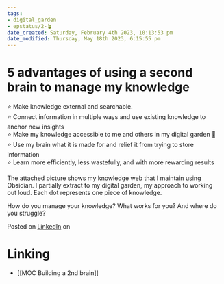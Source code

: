 ```yaml
---
tags: 
- digital_garden
- epstatus/2-🪴
date_created: Saturday, February 4th 2023, 10:13:53 pm
date_modified: Thursday, May 18th 2023, 6:15:55 pm
---
```

# 5 advantages of using a second brain to manage my knowledge

⭐️ Make knowledge external and searchable.  
⭐️ Connect information in multiple ways and use existing knowledge to anchor new insights  
⭐️ Make my knowledge accessible to me and others in my digital garden 🌱  
⭐️ Use my brain what it is made for and relief it from trying to store information  
⭐️ Learn more efficiently, less wastefully, and with more rewarding results  
  
The attached picture shows my knowledge web that I maintain using Obsidian. I partially extract to my digital garden, my approach to working out loud. Each dot represents one piece of knowledge.  
  
How do you manage your knowledge? What works for you? And where do you struggle?  
  

Posted on [LinkedIn](https://www.linkedin.com/posts/sebastiankamilli_learning-secondbrain-obsidian-activity-7023895496771436544-isw1?utm_source=share&utm_medium=member_desktop) on 

# Linking
* [[MOC Building a 2nd brain]]